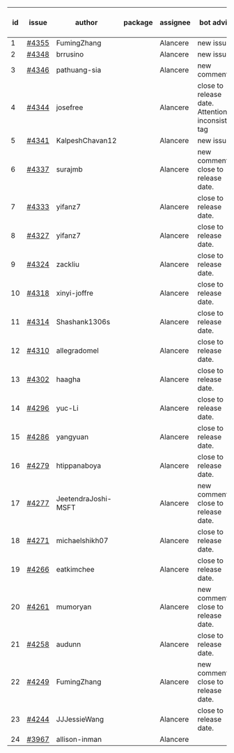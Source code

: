 | id | issue | author | package | assignee | bot advice | created date of issue | target release date | date from target |
| ------ | ------ | ------ | ------ | ------ | ------ | ------ | ------ | :-----: |
| 1 | [#4355](https://github.com/Azure/sdk-release-request/issues/4355) | FumingZhang |  | Alancere | new issue. | 07-21 | 08-25 |  |
| 2 | [#4348](https://github.com/Azure/sdk-release-request/issues/4348) | brrusino |  | Alancere | new issue. | 07-20 | 08-25 |  |
| 3 | [#4346](https://github.com/Azure/sdk-release-request/issues/4346) | pathuang-sia |  | Alancere | new comment. | 07-19 | 08-25 |  |
| 4 | [#4344](https://github.com/Azure/sdk-release-request/issues/4344) | josefree |  | Alancere | close to release date.  Attention to inconsistent tag | 07-19 | 07-28 | 2 |
| 5 | [#4341](https://github.com/Azure/sdk-release-request/issues/4341) | KalpeshChavan12 |  | Alancere | new issue. | 07-15 | 08-25 |  |
| 6 | [#4337](https://github.com/Azure/sdk-release-request/issues/4337) | surajmb |  | Alancere | new comment. close to release date.  | 07-13 | 07-28 | 2 |
| 7 | [#4333](https://github.com/Azure/sdk-release-request/issues/4333) | yifanz7 |  | Alancere | close to release date.  | 07-11 | 07-28 | 2 |
| 8 | [#4327](https://github.com/Azure/sdk-release-request/issues/4327) | yifanz7 |  | Alancere | close to release date.  | 07-11 | 07-28 | 2 |
| 9 | [#4324](https://github.com/Azure/sdk-release-request/issues/4324) | zackliu |  | Alancere | close to release date.  | 07-10 | 07-28 | 2 |
| 10 | [#4318](https://github.com/Azure/sdk-release-request/issues/4318) | xinyi-joffre |  | Alancere | close to release date.  | 07-07 | 07-28 | 2 |
| 11 | [#4314](https://github.com/Azure/sdk-release-request/issues/4314) | Shashank1306s |  | Alancere | close to release date.  | 07-03 | 07-28 | 2 |
| 12 | [#4310](https://github.com/Azure/sdk-release-request/issues/4310) | allegradomel |  | Alancere | close to release date.  | 06-29 | 07-28 | 2 |
| 13 | [#4302](https://github.com/Azure/sdk-release-request/issues/4302) | haagha |  | Alancere | close to release date.  | 06-29 | 07-28 | 2 |
| 14 | [#4296](https://github.com/Azure/sdk-release-request/issues/4296) | yuc-Li |  | Alancere | close to release date.  | 06-28 | 07-28 | 2 |
| 15 | [#4286](https://github.com/Azure/sdk-release-request/issues/4286) | yangyuan |  | Alancere | close to release date.  | 06-27 | 07-28 | 2 |
| 16 | [#4279](https://github.com/Azure/sdk-release-request/issues/4279) | htippanaboya |  | Alancere | close to release date.  | 06-26 | 07-28 | 2 |
| 17 | [#4277](https://github.com/Azure/sdk-release-request/issues/4277) | JeetendraJoshi-MSFT |  | Alancere | new comment. close to release date.  | 06-26 | 07-28 | 2 |
| 18 | [#4271](https://github.com/Azure/sdk-release-request/issues/4271) | michaelshikh07 |  | Alancere | close to release date.  | 06-25 | 07-28 | 2 |
| 19 | [#4266](https://github.com/Azure/sdk-release-request/issues/4266) | eatkimchee |  | Alancere | close to release date.  | 06-23 | 07-28 | 2 |
| 20 | [#4261](https://github.com/Azure/sdk-release-request/issues/4261) | mumoryan |  | Alancere | new comment. close to release date.  | 06-21 | 07-28 | 2 |
| 21 | [#4258](https://github.com/Azure/sdk-release-request/issues/4258) | audunn |  | Alancere | close to release date.  | 06-21 | 07-28 | 2 |
| 22 | [#4249](https://github.com/Azure/sdk-release-request/issues/4249) | FumingZhang |  | Alancere | new comment. close to release date.  | 06-14 | 07-28 | 2 |
| 23 | [#4244](https://github.com/Azure/sdk-release-request/issues/4244) | JJJessieWang |  | Alancere | close to release date.  | 06-13 | 07-28 | 2 |
| 24 | [#3967](https://github.com/Azure/sdk-release-request/issues/3967) | allison-inman |  | Alancere |  | 03-22 | 04-28 |  |
